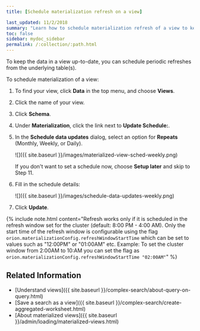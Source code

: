 ```yaml
---
title: [Schedule materialization refresh on a view]

last_updated: 11/2/2018
summary: "Learn how to schedule materialization refresh of a view to keep it in synch with the data that makes it up."
toc: false
sidebar: mydoc_sidebar
permalink: /:collection/:path.html
---
```


To keep the data in a view up-to-date, you can schedule periodic refreshes from the underlying table(s).

To schedule materialization of a view:

1. To find your view, click **Data** in the top menu, and choose **Views**.

2. Click the name of your view.

3. Click **Schema**.

4. Under **Materialization**, click the link next to **Update Schedule:**.

5. In the **Schedule data updates** dialog, select an option for **Repeats** (Monthly, Weekly, or Daily).

   ![]({{ site.baseurl }}/images/materialized-view-sched-weekly.png)

   If you don't want to set a schedule now, choose **Setup later** and skip to Step 11.

6. Fill in the schedule details:

   ![]({{ site.baseurl }}/images/schedule-data-updates-weekly.png)

7. Click **Update**.

{% include note.html content="Refresh works only if it is scheduled in the refresh window set for the cluster (default: 8:00 PM - 4:00 AM). Only the start time of the refresh window is configurable using the flag `orion.materializationConfig.refreshWindowStartTime` which can be set to values such as \"12:00PM\" or \"01:00AM\" etc. Example: To set the cluster window from 2:00AM to 10:AM you can set the flag as `orion.materializationConfig.refreshWindowStartTime "02:00AM"`" %}

## Related Information

-   [Understand views]({{ site.baseurl }}/complex-search/about-query-on-query.html)  
-   [Save a search as a view]({{ site.baseurl }}/complex-search/create-aggregated-worksheet.html)
-   [About materialized views]({{ site.baseurl }}/admin/loading/materialized-views.html)
